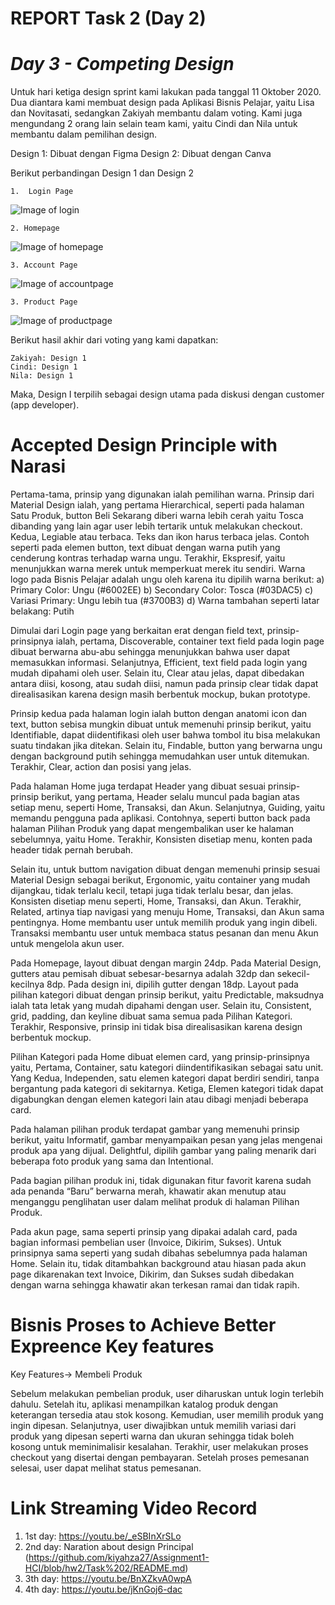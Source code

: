 # REPORT Task 2 (Day 2)
  
# _Day 3 - Competing Design_
Untuk hari ketiga design sprint kami lakukan pada tanggal 11 Oktober 2020. Dua diantara kami membuat design pada Aplikasi Bisnis Pelajar, yaitu Lisa dan Novitasati, sedangkan Zakiyah membantu dalam voting. Kami juga mengundang 2 orang lain selain team kami, yaitu Cindi dan Nila untuk membantu dalam pemilihan design.

Design 1: Dibuat dengan Figma
Design 2: Dibuat dengan Canva

Berikut perbandingan Design 1 dan Design 2
                        
    1.	Login Page
![Image of login](https://github.com/kiyahza27/Assignment1-HCI/blob/hw2/Task%202/Comparing%20Design/login%20page.jpg)

    2. Homepage
![Image of homepage](https://github.com/kiyahza27/Assignment1-HCI/blob/hw2/Task%202/Comparing%20Design/homepage.jpg)

    3. Account Page
![Image of accountpage](https://github.com/kiyahza27/Assignment1-HCI/blob/hw2/Task%202/Comparing%20Design/Account%20page.jpg)

    3. Product Page
![Image of productpage](https://github.com/kiyahza27/Assignment1-HCI/blob/hw2/Task%202/Comparing%20Design/Product%20Page.jpg)

Berikut hasil akhir dari voting yang kami dapatkan:

    Zakiyah: Design 1
    Cindi: Design 1
    Nila: Design 1
Maka, Design I terpilih sebagai design utama pada diskusi dengan customer (app developer).

# Accepted Design Principle with Narasi
Pertama-tama, prinsip yang digunakan ialah pemilihan warna. Prinsip dari Material Design ialah, yang pertama Hierarchical, seperti pada halaman Satu Produk, button Beli Sekarang diberi warna lebih cerah yaitu Tosca dibanding yang lain agar user lebih tertarik untuk melakukan checkout. Kedua, Legiable atau terbaca. Teks dan ikon harus terbaca jelas. Contoh seperti pada elemen button, text dibuat dengan warna putih yang cenderung kontras terhadap warna ungu. Terakhir, Ekspresif, yaitu menunjukkan warna merek untuk memperkuat merek itu sendiri. Warna logo pada Bisnis Pelajar adalah ungu oleh karena itu dipilih warna berikut:
a)	Primary Color: Ungu (#6002EE)
b)	Secondary Color: Tosca (#03DAC5)
c)	Variasi Primary: Ungu lebih tua (#3700B3)
d)	Warna tambahan seperti latar belakang: Putih

Dimulai dari Login page yang berkaitan erat dengan field text, prinsip-prinsipnya ialah, pertama, Discoverable, container text field pada login page dibuat berwarna abu-abu sehingga menunjukkan bahwa user dapat memasukkan informasi. Selanjutnya, Efficient, text field pada login yang mudah dipahami oleh user. Selain itu, Clear atau jelas, dapat dibedakan antara diisi, kosong, atau sudah diisi, namun pada prinsip clear tidak dapat direalisasikan karena design masih berbentuk mockup, bukan prototype.

Prinsip kedua pada halaman login ialah button dengan anatomi icon dan text, button sebisa mungkin dibuat untuk memenuhi prinsip berikut, yaitu Identifiable, dapat diidentifikasi oleh user bahwa tombol itu bisa melakukan suatu tindakan jika ditekan. Selain itu, Findable, button yang berwarna ungu dengan background putih sehingga memudahkan user untuk ditemukan. Terakhir, Clear, action dan posisi yang jelas.

Pada halaman Home juga terdapat Header yang dibuat sesuai prinsip-prinsip berikut, yang pertama, Header selalu muncul pada bagian atas setiap menu, seperti Home, Transaksi, dan Akun. Selanjutnya, Guiding, yaitu memandu pengguna pada aplikasi. Contohnya, seperti button back pada halaman Pilihan Produk yang dapat mengembalikan user ke halaman sebelumnya, yaitu Home. Terakhir, Konsisten disetiap menu, konten pada header tidak pernah berubah.


Selain itu, untuk buttom navigation dibuat dengan memenuhi prinsip sesuai Material Design sebagai berikut, Ergonomic, yaitu container yang mudah dijangkau, tidak terlalu kecil, tetapi juga tidak terlalu besar, dan jelas. Konsisten disetiap menu seperti, Home, Transaksi, dan Akun. Terakhir, Related, artinya tiap navigasi yang menuju Home, Transaksi, dan Akun sama pentingnya. Home membantu user untuk memilih produk yang ingin dibeli. Transaksi membantu user untuk membaca status pesanan dan menu Akun untuk mengelola akun user.

Pada Homepage, layout dibuat dengan margin 24dp. Pada Material Design, gutters atau pemisah dibuat sebesar-besarnya adalah 32dp dan sekecil-kecilnya 8dp. Pada design ini, dipilih gutter dengan 18dp. Layout pada pilihan kategori dibuat dengan prinsip berikut, yaitu Predictable, maksudnya ialah tata letak yang mudah dipahami dengan user. Selain itu, Consistent, grid, padding, dan keyline dibuat sama semua pada Pilihan Kategori. Terakhir, Responsive, prinsip ini tidak bisa direalisasikan karena design berbentuk mockup.

Pilihan Kategori pada Home dibuat elemen card, yang prinsip-prinsipnya yaitu, Pertama, Container, satu kategori diindentifikasikan sebagai satu unit. Yang Kedua, Independen, satu elemen kategori dapat berdiri sendiri, tanpa bergantung pada kategori di sekitarnya. Ketiga, Elemen kategori tidak dapat digabungkan dengan elemen kategori lain atau dibagi menjadi beberapa card.

Pada halaman pilihan produk terdapat gambar yang memenuhi prinsip berikut, yaitu Informatif, gambar menyampaikan pesan yang jelas mengenai produk apa yang dijual. Delightful, dipilih gambar yang paling menarik dari beberapa foto produk yang sama dan Intentional.

Pada bagian pilihan produk ini, tidak digunakan fitur favorit karena sudah ada penanda “Baru” berwarna merah, khawatir akan menutup atau menganggu penglihatan user dalam melihat produk di halaman Pilihan Produk. 

Pada akun page, sama seperti prinsip yang dipakai adalah card, pada bagian informasi pembelian user (Invoice, Dikirim, Sukses). Untuk prinsipnya sama seperti yang sudah dibahas sebelumnya pada halaman Home. Selain itu, tidak ditambahkan background atau hiasan pada akun page dikarenakan text Invoice, Dikirim, dan Sukses sudah dibedakan dengan warna sehingga khawatir akan terkesan ramai dan tidak rapih.

# Bisnis Proses to Achieve Better Expreence Key features
Key Features-> Membeli Produk

Sebelum melakukan pembelian produk, user diharuskan untuk login terlebih dahulu. Setelah itu, aplikasi menampilkan katalog produk dengan keterangan tersedia atau stok kosong. Kemudian, user memilih produk yang ingin dipesan. Selanjutnya, user diwajibkan untuk memilih variasi dari produk yang dipesan seperti warna dan ukuran sehingga tidak boleh kosong untuk meminimalisir kesalahan. Terakhir, user melakukan proses checkout yang disertai dengan pembayaran. Setelah proses pemesanan selesai, user dapat melihat status pemesanan.

# Link Streaming Video Record
1.    1st day: https://youtu.be/_eSBInXrSLo
2.    2nd day: Naration about design Principal (https://github.com/kiyahza27/Assignment1-HCI/blob/hw2/Task%202/README.md)
3.    3th day: https://youtu.be/BnXZkvA0wpA
4.    4th day: https://youtu.be/jKnGoj6-dac

